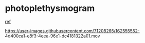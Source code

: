 # photoplethysmogram

[ref](https://ichi.pro/keitai-denwa-no-kamera-to-furatta-o-shiyoshite-shinpakusu-o-sokuteisuru-268576447801130)

https://user-images.githubusercontent.com/71208265/162555552-4d400ca1-e8f3-4eea-96e1-dc4181322a01.mov
